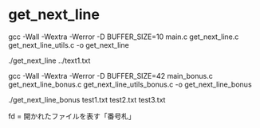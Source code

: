 # get_next_line

gcc -Wall -Wextra -Werror -D BUFFER_SIZE=10 main.c get_next_line.c get_next_line_utils.c -o get_next_line

./get_next_line ../text1.txt

gcc -Wall -Wextra -Werror -D BUFFER_SIZE=42 main_bonus.c get_next_line_bonus.c get_next_line_utils_bonus.c -o get_next_line_bonus

./get_next_line_bonus test1.txt test2.txt test3.txt


fd = 開かれたファイルを表す「番号札」